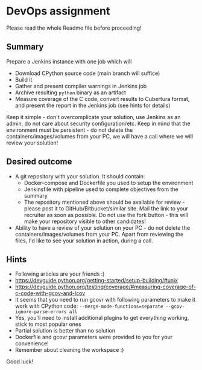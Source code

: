 # DevOps assignment

Please read the whole Readme file before proceeding!

## Summary

Prepare a Jenkins instance with one job which will
- Download CPython source code (main branch will suffice)
- Build it
- Gather and present compiler warnings in Jenkins job
- Archive resulting `python` binary as an artifact
- Measure coverage of the C code, convert results to Cubertura format, and present the report in the Jenkins job (see hints for details)

Keep it simple - don't overcomplicate your solution, use Jenkins as an admin, do not care about security configuration/etc.
Keep in mind that the environment must be persistent - do not delete the containers/images/volumes from your PC, we will have a call where we will review your solution!

## Desired outcome
- A git repository with your solution. It should contain:
    - Docker-compose and Dockerfile you used to setup the environment
    - Jenkinsfile with pipeline used to complete objectives from the summary
    - The repository mentioned above should be avaliable for review - please post it to GitHub/Bitbucket/similar site. Mail the link to your recruiter as soon as possible. Do not use the fork button - this will make your repository visible to other candidates!
- Ability to have a review of your solution on your PC - do not delete the containers/images/volumes from your PC. Apart from reviewing the files, I'd like to see your solution in action, during a call.

## Hints
- Following articles are your friends :)
- https://devguide.python.org/getting-started/setup-building/#unix
- https://devguide.python.org/testing/coverage/#measuring-coverage-of-c-code-with-gcov-and-lcov
- It seems that you need to run gcovr with following parameters to make it work with CPython code:
  `--merge-mode-functions=separate --gcov-ignore-parse-errors all`
- Yes, you'll need to install additional plugins to get everything working, stick to most popular ones
- Partial solution is better than no solution
- Dockerfile and gcovr parameters were provided to you for your convenience!
- Remember about cleaning the workspace :)

Good luck!
